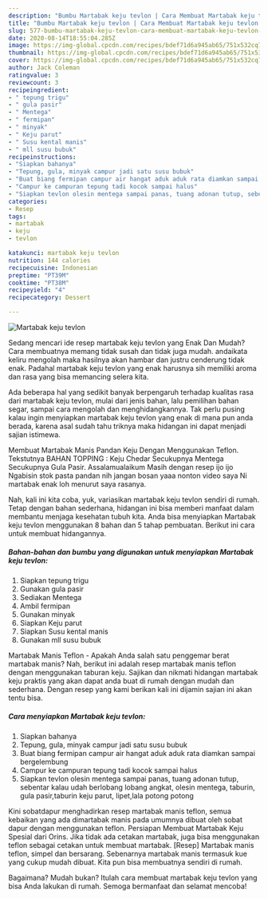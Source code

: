 ```yaml
---
description: "Bumbu Martabak keju tevlon | Cara Membuat Martabak keju tevlon Yang Enak Dan Mudah"
title: "Bumbu Martabak keju tevlon | Cara Membuat Martabak keju tevlon Yang Enak Dan Mudah"
slug: 577-bumbu-martabak-keju-tevlon-cara-membuat-martabak-keju-tevlon-yang-enak-dan-mudah
date: 2020-08-14T18:55:04.285Z
image: https://img-global.cpcdn.com/recipes/bdef71d6a945ab65/751x532cq70/martabak-keju-tevlon-foto-resep-utama.jpg
thumbnail: https://img-global.cpcdn.com/recipes/bdef71d6a945ab65/751x532cq70/martabak-keju-tevlon-foto-resep-utama.jpg
cover: https://img-global.cpcdn.com/recipes/bdef71d6a945ab65/751x532cq70/martabak-keju-tevlon-foto-resep-utama.jpg
author: Jack Coleman
ratingvalue: 3
reviewcount: 3
recipeingredient:
- " tepung trigu"
- " gula pasir"
- " Mentega"
- " fermipan"
- " minyak"
- " Keju parut"
- " Susu kental manis"
- " mll susu bubuk"
recipeinstructions:
- "Siapkan bahanya"
- "Tepung, gula, minyak campur jadi satu susu bubuk"
- "Buat biang fermipan campur air hangat aduk aduk rata diamkan sampai bergelembung"
- "Campur ke campuran tepung tadi kocok sampai halus"
- "Siapkan tevlon olesin mentega sampai panas, tuang adonan tutup, sebentar kalau udah berlobang lobang angkat, olesin mentega, taburin, gula pasir,taburin keju parut, lipet,lala potong potong"
categories:
- Resep
tags:
- martabak
- keju
- tevlon

katakunci: martabak keju tevlon 
nutrition: 144 calories
recipecuisine: Indonesian
preptime: "PT39M"
cooktime: "PT38M"
recipeyield: "4"
recipecategory: Dessert

---
```



![Martabak keju tevlon](https://img-global.cpcdn.com/recipes/bdef71d6a945ab65/751x532cq70/martabak-keju-tevlon-foto-resep-utama.jpg)

Sedang mencari ide resep martabak keju tevlon yang Enak Dan Mudah? Cara membuatnya memang tidak susah dan tidak juga mudah. andaikata keliru mengolah maka hasilnya akan hambar dan justru cenderung tidak enak. Padahal martabak keju tevlon yang enak harusnya sih memiliki aroma dan rasa yang bisa memancing selera kita.

Ada beberapa hal yang sedikit banyak berpengaruh terhadap kualitas rasa dari martabak keju tevlon, mulai dari jenis bahan, lalu pemilihan bahan segar, sampai cara mengolah dan menghidangkannya. Tak perlu pusing kalau ingin menyiapkan martabak keju tevlon yang enak di mana pun anda berada, karena asal sudah tahu triknya maka hidangan ini dapat menjadi sajian istimewa.

Membuat Martabak Manis Pandan Keju Dengan Menggunakan Teflon. Tekstutnya BAHAN TOPPING : Keju Chedar Secukupnya Mentega Secukupnya Gula Pasir. Assalamualaikum Masih dengan resep ijo ijo Ngabisin stok pasta pandan nih jangan bosan yaaa nonton video saya Ni martabak enak loh menurut saya rasanya.


Nah, kali ini kita coba, yuk, variasikan martabak keju tevlon sendiri di rumah. Tetap dengan bahan sederhana, hidangan ini bisa memberi manfaat dalam membantu menjaga kesehatan tubuh kita. Anda bisa menyiapkan Martabak keju tevlon menggunakan 8 bahan dan 5 tahap pembuatan. Berikut ini cara untuk membuat hidangannya.

<!--inarticleads1-->

##### Bahan-bahan dan bumbu yang digunakan untuk menyiapkan Martabak keju tevlon:

1. Siapkan  tepung trigu
1. Gunakan  gula pasir
1. Sediakan  Mentega
1. Ambil  fermipan
1. Gunakan  minyak
1. Siapkan  Keju parut
1. Siapkan  Susu kental manis
1. Gunakan  mll susu bubuk


Martabak Manis Teflon - Apakah Anda salah satu penggemar berat martabak manis? Nah, berikut ini adalah resep martabak manis teflon dengan menggunakan taburan keju. Sajikan dan nikmati hidangan martabak keju praktis yang akan dapat anda buat di rumah dengan mudah dan sederhana. Dengan resep yang kami berikan kali ini dijamin sajian ini akan tentu bisa. 

<!--inarticleads2-->

##### Cara menyiapkan Martabak keju tevlon:

1. Siapkan bahanya
1. Tepung, gula, minyak campur jadi satu susu bubuk
1. Buat biang fermipan campur air hangat aduk aduk rata diamkan sampai bergelembung
1. Campur ke campuran tepung tadi kocok sampai halus
1. Siapkan tevlon olesin mentega sampai panas, tuang adonan tutup, sebentar kalau udah berlobang lobang angkat, olesin mentega, taburin, gula pasir,taburin keju parut, lipet,lala potong potong


Kini sobatdapur menghadirkan resep martabak manis teflon, semua kebaikan yang ada dimartabak manis pada umumnya dibuat oleh sobat dapur dengan menggunakan teflon. Persiapan Membuat Martabak Keju Spesial dari Orins. Jika tidak ada cetakan martabak, juga bisa menggunakan teflon sebagai cetakan untuk membuat martabak. [Resep] Martabak manis teflon, simpel dan bersarang. Sebenarnya martabak manis termasuk kue yang cukup mudah dibuat. Kita pun bisa membuatnya sendiri di rumah. 

Bagaimana? Mudah bukan? Itulah cara membuat martabak keju tevlon yang bisa Anda lakukan di rumah. Semoga bermanfaat dan selamat mencoba!
